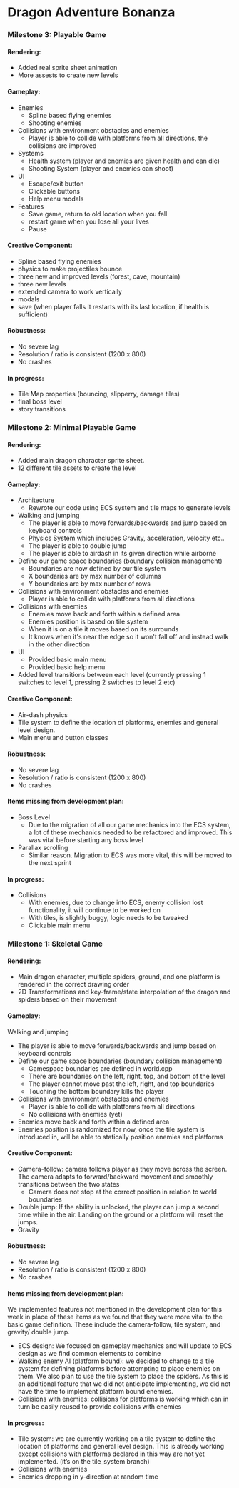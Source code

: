 # Dragon Adventure Bonanza

### Milestone 3: Playable Game

#### Rendering: 
* Added real sprite sheet animation
* More assests to create new levels

#### Gameplay:
* Enemies
   * Spline based flying enemies
   * Shooting enemies  
* Collisions with environment obstacles and enemies
   * Player is able to collide with platforms from all directions, the collisions are improved
* Systems
   * Health system (player and enemies are given health and can die)
   * Shooting System (player and enemies can shoot)
* UI
   * Escape/exit button
   * Clickable buttons
   * Help menu modals
* Features
   * Save game, return to old location when you fall
   * restart game when you lose all your lives
   * Pause

#### Creative Component: 
* Spline based flying enemies
* physics to make projectiles bounce
* three new and improved levels (forest, cave, mountain)
* three new levels
* extended camera to work vertically
* modals
* save (when player falls it restarts with its last location, if health is sufficient)

#### Robustness:
* No severe lag
* Resolution / ratio is consistent (1200 x 800) 
* No crashes

#### In progress: 
* Tile Map properties (bouncing, slipperry, damage tiles)
* final boss level
* story transitions


### Milestone 2: Minimal Playable Game

#### Rendering: 
* Added main dragon character sprite sheet.
* 12 different tile assets to create the level 

#### Gameplay:
* Architecture
   * Rewrote our code using ECS system and tile maps to generate levels
* Walking and jumping
   * The player is able to move forwards/backwards and jump based on keyboard controls
   * Physics System which includes Gravity, acceleration, velocity etc..  
   * The player is able to double jump
   * The player is able to airdash in its given direction while airborne
* Define our game space boundaries (boundary collision management)
   * Boundaries are now defined by our tile system
   * X boundaries are  by max number of columns
   * Y boundaries are by max number of rows
* Collisions with environment obstacles and enemies
   * Player is able to collide with platforms from all directions
* Collisions with enemies
   * Enemies move back and forth within a defined area
   * Enemies position is based on tile system
   * When it is on a tile it moves based on its surrounds
   * It knows when it's near the edge so it won't fall off and instead walk in the other direction
* UI
   * Provided basic main menu
   * Provided basic help menu
* Added level transitions between each level (currently pressing 1 switches to level 1, pressing 2 switches to level 2 etc)

#### Creative Component: 
* Air-dash physics
* Tile system to define the location of platforms, enemies and general level design.
* Main menu and button classes

#### Robustness:
* No severe lag
* Resolution / ratio is consistent (1200 x 800) 
* No crashes

#### Items missing from development plan: 
* Boss Level
   * Due to the migration of all our game mechanics into the ECS system, a lot of these mechanics needed to be refactored and improved. This was vital before starting any boss level
* Parallax scrolling
   * Similar reason. Migration to ECS was more vital, this will be moved to the next sprint

#### In progress: 
* Collisions 
   * With enemies, due to change into ECS, enemy collision lost functionality, it will continue to be worked on 
   * With tiles, is slightly buggy, logic needs to be tweaked
   * Clickable main menu


### Milestone 1: Skeletal Game

#### Rendering: 
* Main dragon character, multiple spiders, ground, and one platform is rendered in the correct drawing order
* 2D Transformations and key-frame/state interpolation of the dragon and spiders based on their movement

#### Gameplay: 
Walking and jumping
* The player is able to move forwards/backwards and jump based on keyboard controls
* Define our game space boundaries (boundary collision management)
    * Gamespace boundaries are defined in world.cpp
    * There are boundaries on the left, right, top, and bottom of the level
    * The player cannot move past the left, right, and top boundaries
    * Touching the bottom boundary kills the player
* Collisions with environment obstacles and enemies
    * Player is able to collide with platforms from all directions
    * No collisions with enemies (yet)
* Enemies move back and forth within a defined area
* Enemies position is randomized for now, once the tile system is introduced in, will be able to statically position enemies and platforms 

#### Creative Component: 
* Camera-follow: camera follows player as they move across the screen. The camera adapts to forward/backward movement and smoothly transitions between the two states
    * Camera does not stop at the correct position in relation to  world boundaries 
* Double jump: If the ability is unlocked, the player can jump a second time while in the air. Landing on the ground or a platform will reset the jumps.
* Gravity 

#### Robustness:
* No severe lag
* Resolution / ratio is consistent (1200 x 800) 
* No crashes

#### Items missing from development plan: 
We implemented features not mentioned in the development plan for this week in place of these items as we found that they were more vital to the basic game definition. These include the camera-follow, tile system, and gravity/ double jump. 
* ECS design: We focused on gameplay mechanics and will update to ECS design as we find common elements to combine
* Walking enemy AI (platform bound): we decided to change to a tile system for defining platforms before attempting to place enemies on them. We also plan to use the tile system to place the spiders. As this is an additional feature that we did not anticipate implementing, we did not have the time to implement platform bound enemies. 
* Collisions with enemies: collisions for platforms is working which can in turn be easily reused to provide collisions with enemies

#### In progress: 
* Tile system: we are currently working on a tile system to define the location of platforms and general level design. This is already working except collisions with platforms declared in this way are not yet implemented. (it’s on the tile_system branch)
* Collisions with enemies
* Enemies dropping in y-direction at random time
